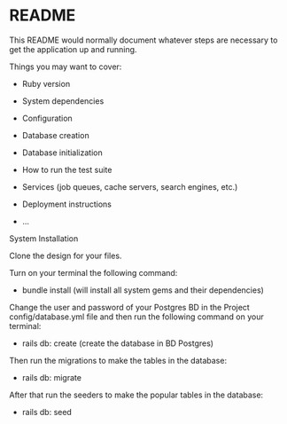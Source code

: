 # README

This README would normally document whatever steps are necessary to get the
application up and running.

Things you may want to cover:

* Ruby version

* System dependencies

* Configuration

* Database creation

* Database initialization

* How to run the test suite

* Services (job queues, cache servers, search engines, etc.)

* Deployment instructions

* ...

System Installation


Clone the design for your files.

Turn on your terminal the following command:
- bundle install (will install all system gems and their dependencies)

Change the user and password of your Postgres BD in the Project config/database.yml file and then run the following command on your terminal:
- rails db: create (create the database in BD Postgres)

Then run the migrations to make the tables in the database:
- rails db: migrate

After that run the seeders to make the popular tables in the database:
- rails db: seed
